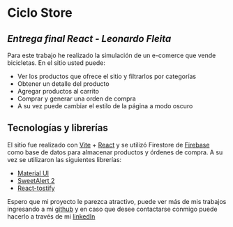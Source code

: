 # Ciclo Store

## _Entrega final React - Leonardo Fleita_

Para este trabajo he realizado la simulación de un e-comerce que vende bicicletas.
En el sitio usted puede:

- Ver los productos que ofrece el sitio y filtrarlos por categorías
- Obtener un detalle del producto
- Agregar productos al carrito
- Comprar y generar una orden de compra
- A su vez puede cambiar el estilo de la página a modo oscuro

## Tecnologías y librerías

El sitio fue realizado con [Vite](https://vitejs.dev/) + [React](https://react.dev/) y se utilizó Firestore de [Firebase](https://firebase.google.com/?gad=1&gclid=CjwKCAjwxOymBhAFEiwAnodBLAICJAAbj1gIPLg0oPBzyhKV7AmZTAIAe0tsknMmcxwrcqByVL9sCBoCgBwQAvD_BwE&gclsrc=aw.ds&hl=es-419) como base de datos para almacenar productos y órdenes de compra. A su vez se utilizaron las siguientes librerías:

- [Material UI](https://mui.com/)
- [SweetAlert 2](https://sweetalert2.github.io/#download)
- [React-tostify](https://www.npmjs.com/package/react-toastify)

Espero que mi proyecto le parezca atractivo, puede ver más de mis trabajos ingresando a mi [github](https://github.com/LeonardoFleita) y en caso que desee contactarse conmigo puede hacerlo a través de mi [linkedIn](https://www.linkedin.com/in/leonardo-fleita/)
